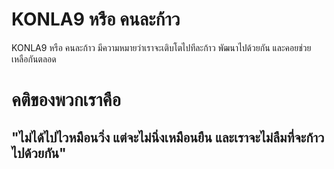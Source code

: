 # KONLA9 หรือ คนละก้าว<br>
KONLA9 หรือ คนละก้าว มีความหมายว่าเราจะเติบโตไปทีละก้าว พัฒนาไปด้วยกัน และคอยช่วยเหลือกันตลอด <br>
# คติของพวกเราคือ<br>
## "ไม่ได้ไปไวหมือนวิ่ง แต่จะไม่นิ่งเหมือนยืน และเราจะไม่ลืมที่จะก้าวไปด้วยกัน"<br>
